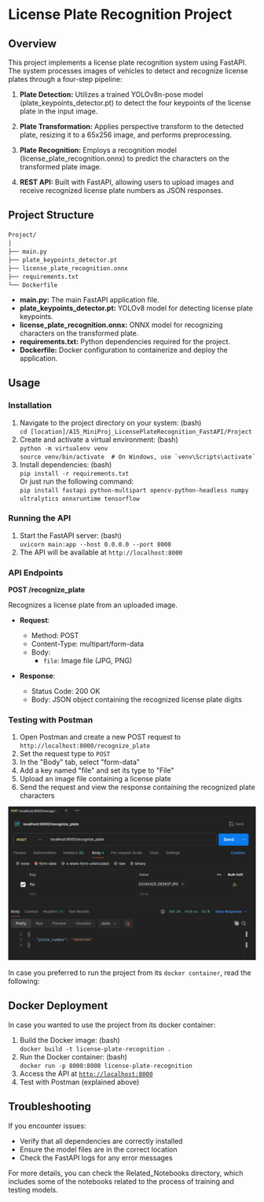 # **License Plate Recognition Project**

## **Overview**

This project implements a license plate recognition system using FastAPI. The system processes images of vehicles to detect and recognize license plates through a four-step pipeline:

1. **Plate Detection:** Utilizes a trained YOLOv8n-pose model (plate\_keypoints\_detector.pt) to detect the four keypoints of the license plate in the input image.

2. **Plate Transformation:** Applies perspective transform to the detected plate, resizing it to a 65x256 image, and performs preprocessing.

3. **Plate Recognition:** Employs a recognition model (license\_plate\_recognition.onnx) to predict the characters on the transformed plate image.

4. **REST API:** Built with FastAPI, allowing users to upload images and receive recognized license plate numbers as JSON responses.

## **Project Structure**

`Project/`  
`│`  
`├── main.py`  
`├── plate_keypoints_detector.pt`  
`├── license_plate_recognition.onnx`  
`├── requirements.txt`  
`└── Dockerfile`

* **main.py:** The main FastAPI application file.  
* **plate\_keypoints\_detector.pt:** YOLOv8 model for detecting license plate keypoints.  
* **license\_plate\_recognition.onnx:** ONNX model for recognizing characters on the transformed plate.  
* **requirements.txt:** Python dependencies required for the project.  
* **Dockerfile:** Docker configuration to containerize and deploy the application.

## **Usage**

### **Installation**

1. Navigate to the project directory on your system: (bash)  
   `cd [location]/A15_MiniProj_LicensePlateRecognition_FastAPI/Project`  
2. Create and activate a virtual environment:  (bash)  
   `python -m virtualenv venv`  
   `` source venv/bin/activate  # On Windows, use `venv\Scripts\activate` ``  
3. Install dependencies:  (bash)  
   `pip install -r requirements.txt`  
   Or just run the following command:  
   `pip install fastapi python-multipart opencv-python-headless numpy ultralytics onnxruntime tensorflow`

### **Running the API**

1. Start the FastAPI server:  (bash)  
   `uvicorn main:app --host 0.0.0.0 --port 8000`   
2. The API will be available at `http://localhost:8000`

### **API Endpoints**

**POST /recognize\_plate**

Recognizes a license plate from an uploaded image.

* **Request**:

  * Method: POST  
  * Content-Type: multipart/form-data  
  * Body:  
    * `file`: Image file (JPG, PNG)

* **Response**:

  * Status Code: 200 OK  
  * Body: JSON object containing the recognized license plate digits

### **Testing with Postman**

1. Open Postman and create a new POST request to `http://localhost:8000/recognize_plate`  
2. Set the request type to `POST`  
3. In the "Body" tab, select "form-data"  
4. Add a key named "file" and set its type to "File"  
5. Upload an image file containing a license plate  
6. Send the request and view the response containing the recognized plate characters
  
![postman](postman_test.png)

In case you preferred to run the project from its `docker container`, read the following:

## **Docker Deployment** 

In case you wanted to use the project from its docker container:

1. Build the Docker image: (bash)  
   `docker build -t license-plate-recognition .`  
2. Run the Docker container: (bash)  
   `docker run -p 8000:8000 license-plate-recognition`  
3. Access the API at [`http://localhost:8000`](http://localhost:8000)  
4. Test with Postman (explained above)

## **Troubleshooting**

If you encounter issues:

* Verify that all dependencies are correctly installed  
* Ensure the model files are in the correct location  
* Check the FastAPI logs for any error messages

For more details, you can check the Related\_Notebooks directory, which includes some of the notebooks related to the process of training and testing models.
